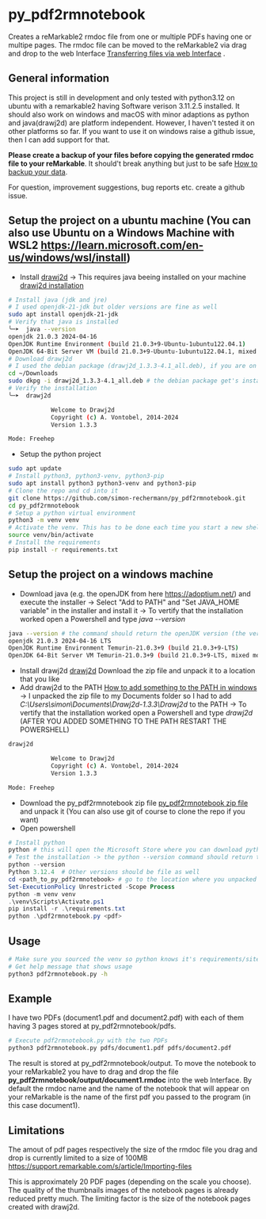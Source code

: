 # py_pdf2rmnotebook
Creates a reMarkable2 rmdoc file from one or multiple PDFs having one or multipe pages. The rmdoc file can be moved to the reMarkable2 via drag and drop to the web Interface [Transferring files via web Interface](https://support.remarkable.com/s/article/Transferring-files-using-a-USB-cable) .
## General information
This project is still in development and only tested with python3.12 on ubuntu with a remarkable2 having Software verison 3.11.2.5 installed.
It should also work on windows and macOS with minor adaptions as python and java(drawj2d) are platform independent. However, I haven't tested it on other platforms so far. If you want to use it on windows raise a github issue, then I can add support for that.

**Please create a backup of your files before copying the generated rmdoc file to your reMarkable**. It should't break anything but just to be safe [How to backup your data](https://remarkable.guide/guide/access/backup.html). 

For question, improvement suggestions, bug reports etc. create a github issue.


## Setup the project on a ubuntu machine (You can also use Ubuntu on a Windows Machine with WSL2 https://learn.microsoft.com/en-us/windows/wsl/install)
- Install [drawj2d](https://sourceforge.net/projects/drawj2d/files/1.3.3) -> This requires java beeing installed on your machine
  [drawj2d installation](https://sourceforge.net/p/drawj2d/wiki/Home)
```bash
# Install java (jdk and jre)
# I used openjdk-21-jdk but older versions are fine as well
sudo apt install openjdk-21-jdk
# Verify that java is installed
╰─➤  java --version
openjdk 21.0.3 2024-04-16
OpenJDK Runtime Environment (build 21.0.3+9-Ubuntu-1ubuntu122.04.1)
OpenJDK 64-Bit Server VM (build 21.0.3+9-Ubuntu-1ubuntu122.04.1, mixed mode, sharing)
# Download drawj2d
# I used the debian package (drawj2d_1.3.3-4.1_all.deb), if you are on other operating systems, use the .zip file, download it, unzip it and add drawj2d to the PATH so you operating system finds it
cd ~/Downloads
sudo dkpg -i drawj2d_1.3.3-4.1_all.deb # the debian package get's installed to a location that part of the PATH so no further adjustments are necessary
# Verify the installation
╰─➤  drawj2d                                                                                                      130 ↵

            Welcome to Drawj2d
            Copyright (c) A. Vontobel, 2014-2024
            Version 1.3.3

Mode: Freehep
```

- Setup the python project
```bash
sudo apt update
# Install python3, python3-venv, python3-pip
sudo apt install python3 python3-venv and python3-pip
# Clone the repo and cd into it
git clone https://github.com/simon-rechermann/py_pdf2rmnotebook.git
cd py_pdf2rmnotebook
# Setup a python virtual environment
python3 -m venv venv
# Activate the venv. This has to be done each time you start a new shell!
source venv/bin/activate
# Install the requirements
pip install -r requirements.txt
```

## Setup the project on a windows machine

- Download java (e.g. the openJDK from here https://adoptium.net/) and execute the installer
-> Select "Add to PATH" and "Set JAVA_HOME variable" in the installer and install it
-> To vertify that the installation worked open a Powershell and type *java --version*
```bash
java --version # the command should return the openJDK version (the version itself does not matter)
openjdk 21.0.3 2024-04-16 LTS
OpenJDK Runtime Environment Temurin-21.0.3+9 (build 21.0.3+9-LTS)
OpenJDK 64-Bit Server VM Temurin-21.0.3+9 (build 21.0.3+9-LTS, mixed mode, sharing)
```
- Install drawj2d [drawj2d](https://sourceforge.net/projects/drawj2d/files/1.3.3)
Download the zip file and unpack it to a location that you like
- Add drawj2d to the PATH [How to add something to the PATH in windows](https://www.architectryan.com/2018/03/17/add-to-the-path-on-windows-10/)
-> I unpacked the zip file to my Documents folder so I had to add *C:\Users\simon\Documents\Drawj2d-1.3.3\Drawj2d* to the PATH
-> To vertify that the installation worked open a Powershell and type *drawj2d* (AFTER YOU ADDED SOMETHING TO THE PATH RESTART THE POWERSHELL)
```bash
drawj2d

            Welcome to Drawj2d
            Copyright (c) A. Vontobel, 2014-2024
            Version 1.3.3

Mode: Freehep
```

- Download the py_pdf2rmnotebook zip file [py_pdf2rmnotebook zip file](https://github.com/simon-rechermann/py_pdf2rmnotebook/archive/refs/heads/main.zip) and unpack it (You can also use git of course to clone the repo if you want)
- Open powershell
```powershell
# Install python
python # this will open the Microsoft Store where you can download python
# Test the installation -> the python --version command should return the version 
python --version 
Python 3.12.4  # Other versions should be file as well
cd <path_to_py_pdf2rmnotebook> # go to the location where you unpacked the py_pdf2rmnotebook
Set-ExecutionPolicy Unrestricted -Scope Process
python -m venv venv
.\venv\Scripts\Activate.ps1
pip install -r .\requirements.txt
python .\pdf2rmnotebook.py <pdf>
```

## Usage
```bash
# Make sure you sourced the venv so python knows it's requirements/site-packages!
# Get help message that shows usage
python3 pdf2rmnotebook.py -h
```

## Example
I have two PDFs (document1.pdf and document2.pdf) with each of them having 3 pages stored at py_pdf2rmnotebook/pdfs.
```bash
# Execute pdf2rmnotebook.py with the two PDFs
python3 pdf2rmnotebook.py pdfs/document1.pdf pdfs/document2.pdf
```
The result is stored at py_pdf2rmnotebook/output.
To move the notebook to your reMarkable2 you have to drag and drop the file
**py_pdf2rmnotebook/output/document1.rmdoc** into the web Interface.
By default the rmdoc name and the name of the notebook that will appear on your reMarkable is the name of the first pdf you passed to the program (in this case document1).

## Limitations
The amout of pdf pages respectively the size of the rmdoc file you drag and drop is currently limited to a size of 100MB https://support.remarkable.com/s/article/Importing-files

This is approximately 20 PDF pages (depending on the scale you choose). The quality of the thumbnails images of the notebook pages is already reduced pretty much. The limiting factor is the size of the notebook pages created with drawj2d.
